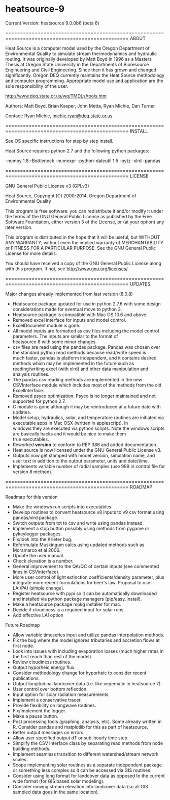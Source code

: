 heatsource-9
============

Current Version: heatsource 9.0.0b6 (beta 6)

================================================================================================
ABOUT 

Heat Source is a computer model used by the Oregon Department of Environmental Quality to simulate
stream thermodynamics and hydraulic routing. It was originally developed by Matt Boyd in 1996 as a 
Masters Thesis at Oregon State University in the Departments of Bioresource Engineering and Civil Engineering. 
Since then it has grown and changed significantly. Oregon DEQ currently maintains the Heat Source methodology and computer programming. Appropriate model use and application are the sole responsibility of the user.

http://www.deq.state.or.us/wq/TMDLs/tools.htm

Authors: Matt Boyd, Brian Kasper, John Metta, Ryan Michie, Dan Turner

Contact: Ryan Michie, michie.ryan@deq.state.or.us

================================================================================================
INSTALL

See OS specific instructions for step by step install.

Heat Source requires python 2.7 and the following python packages:

-numpy 1.8
-Bottleneck
-numexpr
-python-dateutil 1.5
-pytz
-xlrd
-pandas

================================================================================================
LICENSE

GNU General Public License v3 (GPLv3)

Heat Source, Copyright (C) 2000-2014, Oregon Department of Environmental Quality

This program is free software: you can redistribute it and/or modify
it under the terms of the GNU General Public License as published by
the Free Software Foundation, either version 3 of the License, or
(at your option) any later version.

This program is distributed in the hope that it will be useful,
but WITHOUT ANY WARRANTY; without even the implied warranty of
MERCHANTABILITY or FITNESS FOR A PARTICULAR PURPOSE.  See the
GNU General Public License for more details.

You should have received a copy of the GNU General Public License
along with this program.  If not, see <http://www.gnu.org/licenses/>.

================================================================================================
UPDATES

Major changes already implemented from last version (8.0.8)

- Heatsource package updated for use in python 2.7.6 with some design considerations made for eventual move to python 3.
- Heatsource package is compatible with Mac OS 10.6 and above.
- Removed excel interface for inputs and model control.
- ExcelDocument module is gone.
- All model inputs are formatted as csv files including the model control parameters. The inputs are similar to the format of  
heatsource 8 with some minor changes.
- csv files are read using the pandas package. Pandas was chosen over the standard python read methods because read/write speed is  
much faster, pandas is platform independent, and it contains desired methods which may be implemented in the future such as reading/writing excel (with xlrd) and other data manipulation and analysis routines.
- The pandas csv reading methods are implemented in the new CSVInterface module which includes most of the methods from the old  
ExcelInterface.
- Removed psyco optimization. Psyco is no longer maintained and not supported for python 2.7.
- C module is gone although it may be reintroduced at a future date with updates.
- Model setup, hydraulics, solar, and temperature routines are initiated via executable apps in Mac OSX (written in applescript). In  
windows they are executed via python scripts. Note the windows scripts are basically hacks and it would be nice to make them  
true executables.
- Reworked __version__ to conform to PEP 386 and added documentation.
- Heat source is now licensed under the GNU General Public License v3.
- Outputs now get stamped with model version, simulation name, and user text in addition to the output parameter, units and date/time.
- Implements variable number of radial samples (use 999 in control file for version 8 method).

================================================================================================
ROADMAP

Roadmap for this version
- Make the windows run scripts into executables.
- Develop routines to convert heatsource v8 inputs to v9 csv format using pandas/xlrd package.
- Switch outputs from txt to csv and write using pandas instead.
- Implement a stop button possibly using methods from pygame or pykeylogger packages.
- Fix/look into the Krieter bug.
- Reformulate Muskingum calcs using updated methods such as Moramarco et al 2006.
- Update the user manual.
- Check elevation is a number.
- General improvement to the QA/QC of certain inputs (see commented lines in CSVinterface).
- More user control of light extinction coefficients/density parameter, plus integrate more recent formulations for beer's law. Proposal to use LAI/PAI (simple change).
- Register heatsource with pypi so it can be automatically downloaded and installed via python package managers (pip/easy_install).
- Make a heatsource package mpkg installer for mac.
- Decide if cloudiness is a required input for solar runs.
- Add effective LAI option


Future Roadmap
- Allow variable timeseries input and utilize pandas interpolation methods.
- Fix the bug where the model ignores tributaries and accretion flows at first node.
- Look into issues with including evaporation losses (much higher rates in the first reach than rest of the model).
- Review cloudiness routines.
- Output hyporheic energy flux.
- Consider methodology change for hyporheic to consider recent publications.
- Output longitudinal landcover data (i.e. like vegematic in heatsource 7).
- User control over bottom reflection.
- Input option for solar radiation measurements.
- Implement a conservative tracer.
- Provide flexibility on longwave routines.
- Fix/implement the logger.
- Make a pause button.
- Post processing tools (graphing, analysis, etc). Some already written in R. Consider pandas and matplotlib for this as part of heatsource.
- Better output messages on errors.
- Allow user specified output dT or sub-hourly time step.
- Simplify the CSV interface class by separating read methods from node building methods.
- Implement seamless transition to different watershed/stream network scales.
- Scope implementing solar routines as a separate independent package or something less complex so it can be accessed via GIS routines.
- Consider using long format for landcover data as opposed to the current wide format (for GIS based solar modeling).
- Consider moving stream elevation into landcover data (so all GIS sampled data goes in the same location).

